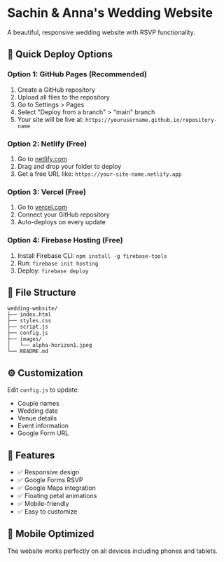 # Sachin & Anna's Wedding Website

A beautiful, responsive wedding website with RSVP functionality.

## 🚀 Quick Deploy Options

### Option 1: GitHub Pages (Recommended)
1. Create a GitHub repository
2. Upload all files to the repository
3. Go to Settings > Pages
4. Select "Deploy from a branch" > "main" branch
5. Your site will be live at: `https://yourusername.github.io/repository-name`

### Option 2: Netlify (Free)
1. Go to [netlify.com](https://netlify.com)
2. Drag and drop your folder to deploy
3. Get a free URL like: `https://your-site-name.netlify.app`

### Option 3: Vercel (Free)
1. Go to [vercel.com](https://vercel.com)
2. Connect your GitHub repository
3. Auto-deploys on every update

### Option 4: Firebase Hosting (Free)
1. Install Firebase CLI: `npm install -g firebase-tools`
2. Run: `firebase init hosting`
3. Deploy: `firebase deploy`

## 📁 File Structure
```
wedding-website/
├── index.html
├── styles.css
├── script.js
├── config.js
├── images/
│   └── alpha-horizon1.jpeg
└── README.md
```

## ⚙️ Customization
Edit `config.js` to update:
- Couple names
- Wedding date
- Venue details
- Event information
- Google Form URL

## 🔗 Features
- ✅ Responsive design
- ✅ Google Forms RSVP
- ✅ Google Maps integration
- ✅ Floating petal animations
- ✅ Mobile-friendly
- ✅ Easy to customize

## 📱 Mobile Optimized
The website works perfectly on all devices including phones and tablets. 